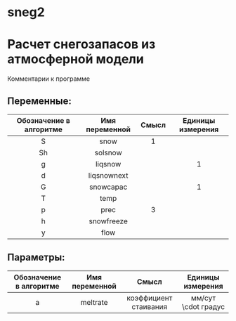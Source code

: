 # sneg2
Расчет снегозапасов из атмосферной модели
=========================================
Комментарии к программе

Переменные:
-----------
| Обозначение в алгоритме | Имя переменной | Смысл | Единицы измерения |
|:-----------------------:|:--------------:|:-----:|:-----------------:|
| S  | snow           |  1|    |
| Sh | solsnow        |  |    |
| g  | liqsnow        |  |   1 |
| d  | liqsnownext    |  |    |
| G  | snowcapac      |  |  1  |
| T  | temp           |  |    |
| p  | prec           |  3|    |
| h  | snowfreeze     |  |    |
| y  | flow           |  |    |

Параметры:
----------
| Обозначение в алгоритме | Имя переменной | Смысл | Единицы измерения |
|:-----------------------:|:--------------:|:-----:|:-----------------:|
| a  | meltrate | коэффициент стаивания | мм/сут \cdot градус |


